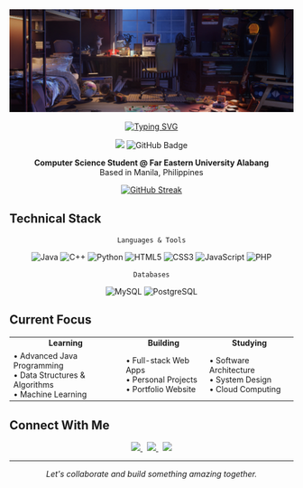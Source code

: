 <div align="center">
  <img src="https://github.com/NoolAngelo/NoolAngelo/blob/main/Banner.jpg" width="900"/>
  
  [![Typing SVG](https://readme-typing-svg.herokuapp.com?font=Fira+Code&size=24&duration=3000&pause=1000&color=2F2F2F&center=true&vCenter=true&random=false&width=435&lines=Hi!+I'm+Mark+Angelo+Nool+👋;Welcome+to+my+GitHub+Profile)](https://git.io/typing-svg)

  <p>
    <img src="https://visitor-badge.laobi.icu/badge?page_id=NoolAngelo/NoolAngelo&color=404040"/>
    <img src="https://img.shields.io/github/followers/NoolAngelo?label=Followers&style=flat&color=404040" alt="GitHub Badge"/>
  </p>
</div>

<div align="center">
  <p>
    <strong>Computer Science Student @ Far Eastern University Alabang</strong><br>
    Based in Manila, Philippines
  </p>
</div>

<div align="center">
  
  [![GitHub Streak](https://github-readme-streak-stats.herokuapp.com?user=NoolAngelo&theme=dark&hide_border=true&background=FFFFFF&ring=404040&fire=404040&currStreakNum=404040&sideNums=404040&currStreakLabel=404040&sideLabels=404040&dates=7D7D7D)](https://git.io/streak-stats)
  
</div>

## Technical Stack

<div align="center">
  
  ```text
  Languages & Tools
  ```
  ![Java](https://img.shields.io/badge/Java-%23404040.svg?style=flat&logo=java&logoColor=white)
  ![C++](https://img.shields.io/badge/C++-%23404040.svg?style=flat&logo=c%2B%2B&logoColor=white)
  ![Python](https://img.shields.io/badge/Python-%23404040.svg?style=flat&logo=python&logoColor=white)
  ![HTML5](https://img.shields.io/badge/HTML5-%23404040.svg?style=flat&logo=html5&logoColor=white)
  ![CSS3](https://img.shields.io/badge/CSS3-%23404040.svg?style=flat&logo=css3&logoColor=white)
  ![JavaScript](https://img.shields.io/badge/JavaScript-%23404040.svg?style=flat&logo=javascript&logoColor=white)
  ![PHP](https://img.shields.io/badge/PHP-%23404040.svg?style=flat&logo=php&logoColor=white)

```text
Databases
```

![MySQL](https://img.shields.io/badge/MySQL-%23404040.svg?style=flat&logo=mysql&logoColor=white)
![PostgreSQL](https://img.shields.io/badge/PostgreSQL-%23404040.svg?style=flat&logo=postgresql&logoColor=white)

</div>

## Current Focus

<div align="center">
  <table>
    <tr>
      <td align="center"><b>Learning</b></td>
      <td align="center"><b>Building</b></td>
      <td align="center"><b>Studying</b></td>
    </tr>
    <tr>
      <td>
        • Advanced Java Programming<br>
        • Data Structures & Algorithms<br>
        • Machine Learning
      </td>
      <td>
        • Full-stack Web Apps<br>
        • Personal Projects<br>
        • Portfolio Website
      </td>
      <td>
        • Software Architecture<br>
        • System Design<br>
        • Cloud Computing
      </td>
    </tr>
  </table>
</div>

## Connect With Me

<div align="center">
  <a href="https://github.com/NoolAngelo">
    <img src="https://img.shields.io/badge/GitHub-%23404040.svg?style=flat&logo=github&logoColor=white"/>
  </a>
  &nbsp;
  <a href="https://twitter.com/@NoolAngelo">
    <img src="https://img.shields.io/badge/Twitter-%23404040.svg?style=flat&logo=Twitter&logoColor=white"/>
  </a>
  &nbsp;
  <a href="http://www.youtube.com/@setsunaPH">
    <img src="https://img.shields.io/badge/YouTube-%23404040.svg?style=flat&logo=YouTube&logoColor=white"/>
  </a>
</div>

<div align="center">
  
  ---
  
  <i>Let's collaborate and build something amazing together.</i>
  
</div>
